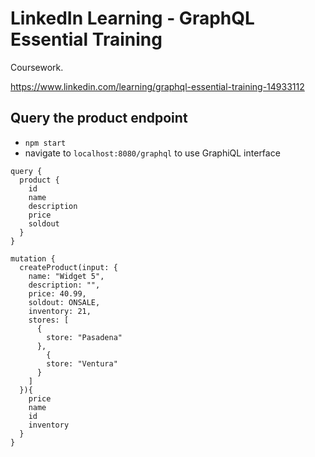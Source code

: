# LinkedIn Learning - GraphQL Essential Training

Coursework.

https://www.linkedin.com/learning/graphql-essential-training-14933112

## Query the product endpoint

- `npm start`
- navigate to `localhost:8080/graphql` to use GraphiQL interface

```
query {
  product {
    id
    name
    description
    price
    soldout
  }
}
```

```
mutation {
  createProduct(input: {
    name: "Widget 5",
    description: "",
    price: 40.99,
    soldout: ONSALE,
    inventory: 21,
    stores: [
      {
        store: "Pasadena"
      },
        {
        store: "Ventura"
      }
  	]
  }){
    price
    name
    id
    inventory
  }
}
```